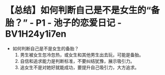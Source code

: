 # 【总结】如何判断自己是不是女生的“备胎？” - P1 - 池子的恋爱日记 - BV1H24y1i7en

-   如何判断自己是不是女生的备胎？
    1.  男生被女生忽冷忽热，或女生和其他男生出去玩，可能是备胎。
    2.  自信和追求能力是判断标准，不要纠结犹豫，展示吸引力。
    3.  追女生不是对她好就能成功，要提升自己吸引力，大方追求。